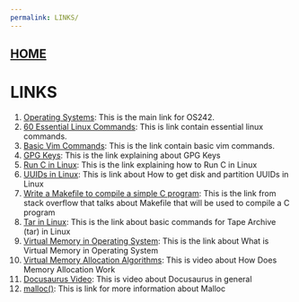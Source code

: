 ```yaml
---
permalink: LINKS/
---
```


## [HOME](../)
# LINKS

1. [Operating Systems](https://os.vlsm.org): This is the main link for OS242.
2. [60 Essential Linux Commands](https://www.hostinger.com/tutorials/linux-commands): This is link contain essential linux commands.
3. [Basic Vim Commands](https://www.geeksforgeeks.org/basic-vim-commands/): This is the link contain basic vim commands.
4. [GPG Keys](https://docs.akeyless.io/docs/gpg-keys): This is the link explaining about GPG Keys
5. [Run C in Linux](https://itsfoss.com/run-c-program-linux/): This is the link explaining how to Run C in Linux
6. [UUIDs in Linux](https://www.simplified.guide/linux/disk-uuid-get): This is link about How to get disk and partition UUIDs in Linux
7. [Write a Makefile to compile a simple C program](https://stackoverflow.com/questions/21548464/how-to-write-a-makefile-to-compile-a-simple-c-program): This is the link from stack overflow that talks about Makefile that will be used to compile a C program
8. [Tar in Linux](https://linuxhint.com/tar-folder-linux/): This is the link about basic commands for Tape Archive (tar) in Linux
9.  [Virtual Memory in Operating System](https://www.geeksforgeeks.org/virtual-memory-in-operating-system/): This is the link about What is Virtual Memory in Operating System
10. [Virtual Memory Allocation Algorithms](https://www.youtube.com/watch?v=PfCuzUH7ypY): This is video about How Does Memory Allocation Work
11. [Docusaurus Video](https://youtu.be/Yhyx7otSksg?si=pcTcZO36qE-3LwI7): This is video about Docusaurus in general
12. [malloc()](https://www.geeksforgeeks.org/dynamic-memory-allocation-in-c-using-malloc-calloc-free-and-realloc/): This is link for more information about Malloc
